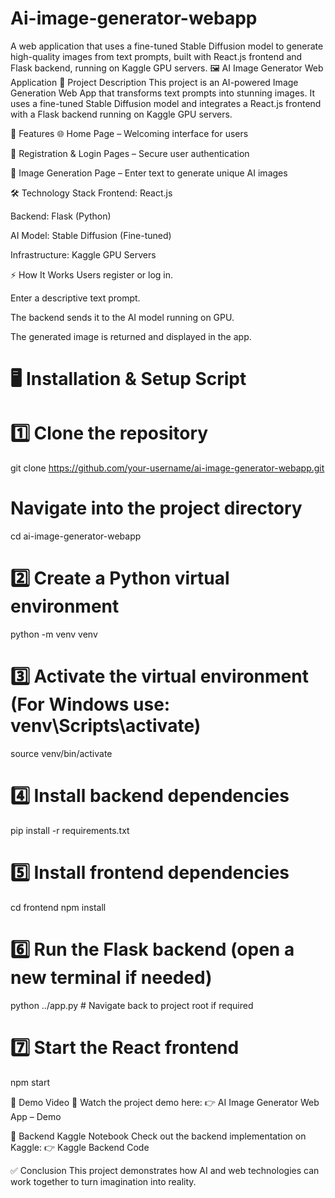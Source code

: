 # Ai-image-generator-webapp
A web application that uses a fine-tuned Stable Diffusion model to generate high-quality images from text prompts, built with React.js frontend and Flask backend, running on Kaggle GPU servers.
🖼️ AI Image Generator Web Application
📌 Project Description
This project is an AI-powered Image Generation Web App that transforms text prompts into stunning images.
It uses a fine-tuned Stable Diffusion model and integrates a React.js frontend with a Flask backend running on Kaggle GPU servers.

🚀 Features
🌐 Home Page – Welcoming interface for users

🔐 Registration & Login Pages – Secure user authentication

🎨 Image Generation Page – Enter text to generate unique AI images

🛠️ Technology Stack
Frontend: React.js

Backend: Flask (Python)

AI Model: Stable Diffusion (Fine-tuned)

Infrastructure: Kaggle GPU Servers

⚡ How It Works
Users register or log in.

Enter a descriptive text prompt.

The backend sends it to the AI model running on GPU.

The generated image is returned and displayed in the app.

# 🖥️ Installation & Setup Script

# 1️⃣ Clone the repository
git clone https://github.com/your-username/ai-image-generator-webapp.git

# Navigate into the project directory
cd ai-image-generator-webapp

# 2️⃣ Create a Python virtual environment
python -m venv venv

# 3️⃣ Activate the virtual environment (For Windows use: venv\Scripts\activate)
source venv/bin/activate

# 4️⃣ Install backend dependencies
pip install -r requirements.txt

# 5️⃣ Install frontend dependencies
cd frontend
npm install

# 6️⃣ Run the Flask backend (open a new terminal if needed)
python ../app.py  # Navigate back to project root if required

# 7️⃣ Start the React frontend
npm start

🎥 Demo Video
📌 Watch the project demo here:
👉 AI Image Generator Web App – Demo

🔗 Backend Kaggle Notebook
Check out the backend implementation on Kaggle:
👉 Kaggle Backend Code

✅ Conclusion
This project demonstrates how AI and web technologies can work together to turn imagination into reality.

